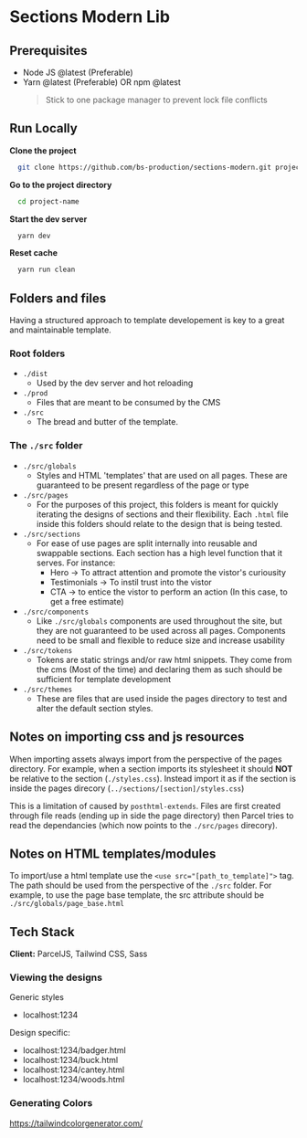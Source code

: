 # Sections Modern Lib

## Prerequisites

- Node JS @latest (Preferable)
- Yarn @latest (Preferable) OR npm @latest
  > Stick to one package manager to prevent lock file conflicts

## Run Locally

**Clone the project**

```bash
  git clone https://github.com/bs-production/sections-modern.git project-name
```

**Go to the project directory**

```bash
  cd project-name
```

**Start the dev server**

```bash
  yarn dev
```

**Reset cache**

```bash
  yarn run clean
```

## Folders and files

Having a structured approach to template developement is key to a great and maintainable template.

### Root folders

- `./dist`
  - Used by the dev server and hot reloading
- `./prod`
  - Files that are meant to be consumed by the CMS
- `./src`
  - The bread and butter of the template.

### The `./src` folder

- `./src/globals`
  - Styles and HTML 'templates' that are used on all pages. These are guaranteed to be present regardless of the page or type
- `./src/pages`
  - For the purposes of this project, this folders is meant for quickly iterating the designs of sections and their flexibility. Each `.html` file inside this folders should relate to the design that is being tested.
- `./src/sections`
  - For ease of use pages are split internally into reusable and swappable sections. Each section has a high level function that it serves. For instance:
    - Hero -> To attract attention and promote the vistor's curiousity
    - Testimonials -> To instil trust into the vistor
    - CTA -> to entice the vistor to perform an action (In this case, to get a free estimate)
- `./src/components`
  - Like `./src/globals` components are used throughout the site, but they are not guaranteed to be used across all pages. Components need to be small and flexible to reduce size and increase usability
- `./src/tokens`
  - Tokens are static strings and/or raw html snippets. They come from the cms (Most of the time) and declaring them as such should be sufficient for template development
- `./src/themes`
  - These are files that are used inside the pages directory to test and alter the default section styles.

## Notes on importing css and js resources

When importing assets always import from the perspective of the pages directory.
For example, when a section imports its stylesheet it should **NOT** be relative to the section (`./styles.css`). Instead import it as if the section is inside the pages direcory (`../sections/[section]/styles.css`)

This is a limitation of caused by `posthtml-extends`. Files are first created through file reads (ending up in side the page directory) then Parcel tries to read the dependancies (which now points to the `./src/pages` direcory).

## Notes on HTML templates/modules

To import/use a html template use the `<use src="[path_to_template]">` tag. The path should be used from the perspective of the `./src` folder. For example, to use the page base template, the src attribute should be `./src/globals/page_base.html`

## Tech Stack

**Client:** ParcelJS, Tailwind CSS, Sass

### Viewing the designs

Generic styles

- localhost:1234

Design specific:

- localhost:1234/badger.html
- localhost:1234/buck.html
- localhost:1234/cantey.html
- localhost:1234/woods.html

### Generating Colors

https://tailwindcolorgenerator.com/
